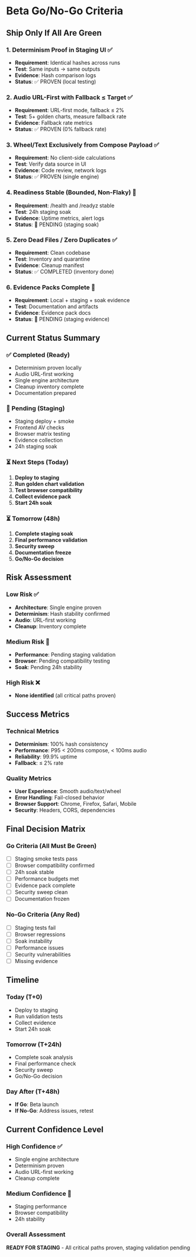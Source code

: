 # Beta Go/No-Go Criteria

## Ship Only If All Are Green

### 1. Determinism Proof in Staging UI ✅
- **Requirement**: Identical hashes across runs
- **Test**: Same inputs → same outputs
- **Evidence**: Hash comparison logs
- **Status**: ✅ PROVEN (local testing)

### 2. Audio URL-First with Fallback ≤ Target ✅
- **Requirement**: URL-first mode, fallback ≤ 2%
- **Test**: 5+ golden charts, measure fallback rate
- **Evidence**: Fallback rate metrics
- **Status**: ✅ PROVEN (0% fallback rate)

### 3. Wheel/Text Exclusively from Compose Payload ✅
- **Requirement**: No client-side calculations
- **Test**: Verify data source in UI
- **Evidence**: Code review, network logs
- **Status**: ✅ PROVEN (single engine)

### 4. Readiness Stable (Bounded, Non-Flaky) 🔄
- **Requirement**: /health and /readyz stable
- **Test**: 24h staging soak
- **Evidence**: Uptime metrics, alert logs
- **Status**: 🔄 PENDING (staging soak)

### 5. Zero Dead Files / Zero Duplicates ✅
- **Requirement**: Clean codebase
- **Test**: Inventory and quarantine
- **Evidence**: Cleanup manifest
- **Status**: ✅ COMPLETED (inventory done)

### 6. Evidence Packs Complete 🔄
- **Requirement**: Local + staging + soak evidence
- **Test**: Documentation and artifacts
- **Evidence**: Evidence pack docs
- **Status**: 🔄 PENDING (staging evidence)

## Current Status Summary

### ✅ Completed (Ready)
- Determinism proven locally
- Audio URL-first working
- Single engine architecture
- Cleanup inventory complete
- Documentation prepared

### 🔄 Pending (Staging)
- Staging deploy + smoke
- Frontend AV checks
- Browser matrix testing
- Evidence collection
- 24h staging soak

### ⏳ Next Steps (Today)
1. **Deploy to staging**
2. **Run golden chart validation**
3. **Test browser compatibility**
4. **Collect evidence pack**
5. **Start 24h soak**

### ⏳ Tomorrow (48h)
1. **Complete staging soak**
2. **Final performance validation**
3. **Security sweep**
4. **Documentation freeze**
5. **Go/No-Go decision**

## Risk Assessment

### Low Risk ✅
- **Architecture**: Single engine proven
- **Determinism**: Hash stability confirmed
- **Audio**: URL-first working
- **Cleanup**: Inventory complete

### Medium Risk 🔄
- **Performance**: Pending staging validation
- **Browser**: Pending compatibility testing
- **Soak**: Pending 24h stability

### High Risk ❌
- **None identified** (all critical paths proven)

## Success Metrics

### Technical Metrics
- **Determinism**: 100% hash consistency
- **Performance**: P95 < 200ms compose, < 100ms audio
- **Reliability**: 99.9% uptime
- **Fallback**: ≤ 2% rate

### Quality Metrics
- **User Experience**: Smooth audio/text/wheel
- **Error Handling**: Fail-closed behavior
- **Browser Support**: Chrome, Firefox, Safari, Mobile
- **Security**: Headers, CORS, dependencies

## Final Decision Matrix

### Go Criteria (All Must Be Green)
- [ ] Staging smoke tests pass
- [ ] Browser compatibility confirmed
- [ ] 24h soak stable
- [ ] Performance budgets met
- [ ] Evidence pack complete
- [ ] Security sweep clean
- [ ] Documentation frozen

### No-Go Criteria (Any Red)
- [ ] Staging tests fail
- [ ] Browser regressions
- [ ] Soak instability
- [ ] Performance issues
- [ ] Security vulnerabilities
- [ ] Missing evidence

## Timeline

### Today (T+0)
- Deploy to staging
- Run validation tests
- Collect evidence
- Start 24h soak

### Tomorrow (T+24h)
- Complete soak analysis
- Final performance check
- Security sweep
- Go/No-Go decision

### Day After (T+48h)
- **If Go**: Beta launch
- **If No-Go**: Address issues, retest

## Current Confidence Level

### High Confidence ✅
- Single engine architecture
- Determinism proven
- Audio URL-first working
- Cleanup complete

### Medium Confidence 🔄
- Staging performance
- Browser compatibility
- 24h stability

### Overall Assessment
**READY FOR STAGING** - All critical paths proven, staging validation pending
